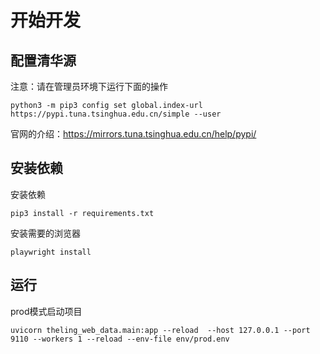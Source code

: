 # 开始开发

## 配置清华源

注意：请在管理员环境下运行下面的操作

```
python3 -m pip3 config set global.index-url https://pypi.tuna.tsinghua.edu.cn/simple --user
```

官网的介绍：https://mirrors.tuna.tsinghua.edu.cn/help/pypi/

## 安装依赖

安装依赖

```shell
pip3 install -r requirements.txt
```

安装需要的浏览器

```shell
playwright install
```

## 运行

prod模式启动项目

```shell
uvicorn theling_web_data.main:app --reload  --host 127.0.0.1 --port 9110 --workers 1 --reload --env-file env/prod.env
```